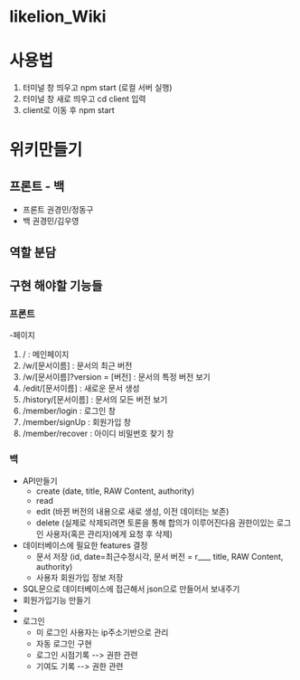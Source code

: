 # likelion_Wiki

# 사용법
  1) 터미널 창 띄우고 npm start (로컬 서버 실행)
  2) 터미널 창 새로 띄우고 cd client  입력
  3) client로 이동 후 npm start 
  


# 위키만들기
## 프론트 - 백
- 프론트 권경민/정동구
- 백 권경민/김우영
## 역할 분담
## 구현 해야할 기능들
### 프론트
-페이지
  1) / : 메인페이지
  2) /w/[문서이름] : 문서의 최근 버전
  3) /w/[문서이름]?version = [버전] : 문서의 특정 버전 보기
  4) /edit/[문서이름] : 새로운 문서 생성
  5) /history/[문서이름] : 문서의 모든 버전 보기
  6) /member/login : 로그인 창
  7) /member/signUp : 회원가입 창
  8) /member/recover : 아이디 비밀번호 찾기 창


### 백
- API만들기
  - create (date, title, RAW Content, authority) 
  - read 
  - edit  (바뀐 버전의 내용으로 새로 생성, 이전 데이터는 보존)
  - delete (실제로 삭제되려면 토론을 통해 합의가 이루어진다음 권한이있는 로그인 사용자(혹은 관리자)에게 요청 후 삭제)
- 데이터베이스에 필요한 features 결정
  - 문서 저장 (id, date=최근수정시각, 문서 버전 = r___, title, RAW Content, authority)
  - 사용자 회원가입 정보 저장
- SQL문으로 데이터베이스에 접근해서 json으로 만들어서 보내주기
- 회원가입기능 만들기
- 
- 로그인
  - 미 로그인 사용자는 ip주소기반으로 관리
  - 자동 로그인 구현
  - 로그인 시점기록  --> 권한 관련
  - 기여도 기록      --> 권한 관련
